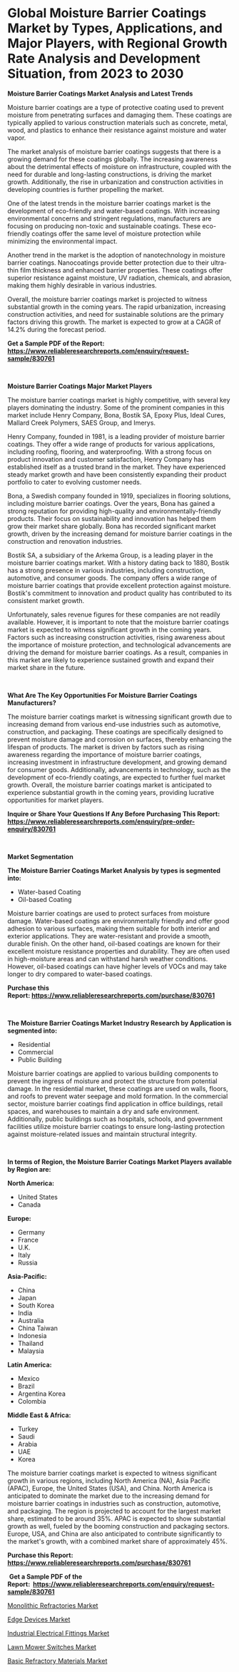 <p><h1>Global Moisture Barrier Coatings Market by Types, Applications, and Major Players, with Regional Growth Rate Analysis and Development Situation, from 2023 to 2030</h1></p><p><strong>Moisture Barrier Coatings Market Analysis and Latest Trends</strong></p>
<p><p>Moisture barrier coatings are a type of protective coating used to prevent moisture from penetrating surfaces and damaging them. These coatings are typically applied to various construction materials such as concrete, metal, wood, and plastics to enhance their resistance against moisture and water vapor.</p><p>The market analysis of moisture barrier coatings suggests that there is a growing demand for these coatings globally. The increasing awareness about the detrimental effects of moisture on infrastructure, coupled with the need for durable and long-lasting constructions, is driving the market growth. Additionally, the rise in urbanization and construction activities in developing countries is further propelling the market.</p><p>One of the latest trends in the moisture barrier coatings market is the development of eco-friendly and water-based coatings. With increasing environmental concerns and stringent regulations, manufacturers are focusing on producing non-toxic and sustainable coatings. These eco-friendly coatings offer the same level of moisture protection while minimizing the environmental impact.</p><p>Another trend in the market is the adoption of nanotechnology in moisture barrier coatings. Nanocoatings provide better protection due to their ultra-thin film thickness and enhanced barrier properties. These coatings offer superior resistance against moisture, UV radiation, chemicals, and abrasion, making them highly desirable in various industries.</p><p>Overall, the moisture barrier coatings market is projected to witness substantial growth in the coming years. The rapid urbanization, increasing construction activities, and need for sustainable solutions are the primary factors driving this growth. The market is expected to grow at a CAGR of 14.2% during the forecast period.</p></p>
<p><strong>Get a Sample PDF of the Report:&nbsp; <a href="https://www.reliableresearchreports.com/enquiry/request-sample/830761">https://www.reliableresearchreports.com/enquiry/request-sample/830761</a></strong></p>
<p>&nbsp;</p>
<p><strong>Moisture Barrier Coatings Major Market Players</strong></p>
<p><p>The moisture barrier coatings market is highly competitive, with several key players dominating the industry. Some of the prominent companies in this market include Henry Company, Bona, Bostik SA, Epoxy Plus, Ideal Cures, Mallard Creek Polymers, SAES Group, and Imerys.</p><p>Henry Company, founded in 1981, is a leading provider of moisture barrier coatings. They offer a wide range of products for various applications, including roofing, flooring, and waterproofing. With a strong focus on product innovation and customer satisfaction, Henry Company has established itself as a trusted brand in the market. They have experienced steady market growth and have been consistently expanding their product portfolio to cater to evolving customer needs.</p><p>Bona, a Swedish company founded in 1919, specializes in flooring solutions, including moisture barrier coatings. Over the years, Bona has gained a strong reputation for providing high-quality and environmentally-friendly products. Their focus on sustainability and innovation has helped them grow their market share globally. Bona has recorded significant market growth, driven by the increasing demand for moisture barrier coatings in the construction and renovation industries.</p><p>Bostik SA, a subsidiary of the Arkema Group, is a leading player in the moisture barrier coatings market. With a history dating back to 1880, Bostik has a strong presence in various industries, including construction, automotive, and consumer goods. The company offers a wide range of moisture barrier coatings that provide excellent protection against moisture. Bostik's commitment to innovation and product quality has contributed to its consistent market growth.</p><p>Unfortunately, sales revenue figures for these companies are not readily available. However, it is important to note that the moisture barrier coatings market is expected to witness significant growth in the coming years. Factors such as increasing construction activities, rising awareness about the importance of moisture protection, and technological advancements are driving the demand for moisture barrier coatings. As a result, companies in this market are likely to experience sustained growth and expand their market share in the future.</p></p>
<p>&nbsp;</p>
<p><strong>What Are The Key Opportunities For Moisture Barrier Coatings Manufacturers?</strong></p>
<p><p>The moisture barrier coatings market is witnessing significant growth due to increasing demand from various end-use industries such as automotive, construction, and packaging. These coatings are specifically designed to prevent moisture damage and corrosion on surfaces, thereby enhancing the lifespan of products. The market is driven by factors such as rising awareness regarding the importance of moisture barrier coatings, increasing investment in infrastructure development, and growing demand for consumer goods. Additionally, advancements in technology, such as the development of eco-friendly coatings, are expected to further fuel market growth. Overall, the moisture barrier coatings market is anticipated to experience substantial growth in the coming years, providing lucrative opportunities for market players.</p></p>
<p><strong>Inquire or Share Your Questions If Any Before Purchasing This Report: <a href="https://www.reliableresearchreports.com/enquiry/pre-order-enquiry/830761">https://www.reliableresearchreports.com/enquiry/pre-order-enquiry/830761</a></strong></p>
<p>&nbsp;</p>
<p><strong>Market Segmentation</strong></p>
<p><strong>The Moisture Barrier Coatings Market Analysis by types is segmented into:</strong></p>
<p><ul><li>Water-based Coating</li><li>Oil-based Coating</li></ul></p>
<p><p>Moisture barrier coatings are used to protect surfaces from moisture damage. Water-based coatings are environmentally friendly and offer good adhesion to various surfaces, making them suitable for both interior and exterior applications. They are water-resistant and provide a smooth, durable finish. On the other hand, oil-based coatings are known for their excellent moisture resistance properties and durability. They are often used in high-moisture areas and can withstand harsh weather conditions. However, oil-based coatings can have higher levels of VOCs and may take longer to dry compared to water-based coatings.</p></p>
<p><strong>Purchase this Report:&nbsp;<a href="https://www.reliableresearchreports.com/purchase/830761">https://www.reliableresearchreports.com/purchase/830761</a></strong></p>
<p>&nbsp;</p>
<p><strong>The Moisture Barrier Coatings Market Industry Research by Application is segmented into:</strong></p>
<p><ul><li>Residential</li><li>Commercial</li><li>Public Building</li></ul></p>
<p><p>Moisture barrier coatings are applied to various building components to prevent the ingress of moisture and protect the structure from potential damage. In the residential market, these coatings are used on walls, floors, and roofs to prevent water seepage and mold formation. In the commercial sector, moisture barrier coatings find application in office buildings, retail spaces, and warehouses to maintain a dry and safe environment. Additionally, public buildings such as hospitals, schools, and government facilities utilize moisture barrier coatings to ensure long-lasting protection against moisture-related issues and maintain structural integrity.</p></p>
<p>&nbsp;</p>
<p><strong>In terms of Region, the Moisture Barrier Coatings Market Players available by Region are:</strong></p>
<p>
    <p> <strong> North America: </strong>
        <ul>
            <li>United States</li>
            <li>Canada</li>
        </ul>
        </p> 
    <p> <strong> Europe: </strong>
        <ul>
            <li>Germany</li>
            <li>France</li>
            <li>U.K.</li>
            <li>Italy</li>
            <li>Russia</li>
        </ul>
        </p> 
    <p> <strong> Asia-Pacific: </strong>
        <ul>
            <li>China</li>
            <li>Japan</li>
            <li>South Korea</li>
            <li>India</li>
            <li>Australia</li>
            <li>China Taiwan</li>
            <li>Indonesia</li>
            <li>Thailand</li>
            <li>Malaysia</li>
        </ul>
        </p> 
    <p> <strong> Latin America: </strong>
        <ul>
            <li>Mexico</li>
            <li>Brazil</li>
            <li>Argentina Korea</li>
            <li>Colombia</li>
        </ul>
        </p> 
    <p> <strong> Middle East & Africa: </strong>
        <ul>
            <li>Turkey</li>
            <li>Saudi</li>
            <li>Arabia</li>
            <li>UAE</li>
            <li>Korea</li>
        </ul>
    </p>
    </p>
<p><p>The moisture barrier coatings market is expected to witness significant growth in various regions, including North America (NA), Asia Pacific (APAC), Europe, the United States (USA), and China. North America is anticipated to dominate the market due to the increasing demand for moisture barrier coatings in industries such as construction, automotive, and packaging. The region is projected to account for the largest market share, estimated to be around 35%. APAC is expected to show substantial growth as well, fueled by the booming construction and packaging sectors. Europe, USA, and China are also anticipated to contribute significantly to the market's growth, with a combined market share of approximately 45%.</p></p>
<p><strong>Purchase this Report: <a href="https://www.reliableresearchreports.com/purchase/830761">https://www.reliableresearchreports.com/purchase/830761</a></strong></p>
<p>&nbsp;<strong>Get a Sample PDF of the Report:&nbsp;&nbsp;<a href="https://www.reliableresearchreports.com/enquiry/request-sample/830761">https://www.reliableresearchreports.com/enquiry/request-sample/830761</a></strong></p>
<p><strong></strong></p>
<p><p><a href="https://github.com/amonskiyk/Market-Research-Report-List-1/blob/main/monolithic-refractories-market.md">Monolithic Refractories Market</a></p><p><a href="https://medium.com/@gussiehauck/edge-devices-market-research-report-its-history-and-forecast-2023-to-2030-54fb21453227">Edge Devices Market</a></p><p><a href="https://medium.com/@odellernser/industrial-electrical-fittings-market-focuses-on-market-share-size-and-projected-forecast-till-aa67003ee89e">Industrial Electrical Fittings Market</a></p><p><a href="https://medium.com/@ivaschinner/lawn-mower-switches-market-insight-market-trends-growth-forecasted-from-2023-to-2030-6398419b58aa">Lawn Mower Switches Market</a></p><p><a href="https://github.com/gaydyna/Market-Research-Report-List-1/blob/main/basic-refractory-materials-market.md">Basic Refractory Materials Market</a></p></p>